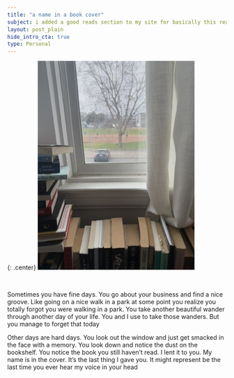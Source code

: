 ```yaml
---
title: "a name in a book cover"
subject: i added a good reads section to my site for basically this reason
layout: post_plain
hide_intro_cta: true
type: Personal
---
```


{: .center}
![Photo of a dusty bookshelf](/images/names-in-book-covers.jpeg)

<br/>

Sometimes you have fine days. You go about your business and find a nice groove. Like going on a nice walk in a park at some point you realize you totally forgot you were walking in a park. You take another beautiful wander through another day of your life. You and I use to take those wanders. But you manage to forget that today

Other days are hard days. You look out the window and just get smacked in the face with a memory. You look down and notice the dust on the bookshelf. You notice the book you still haven’t read. I lent it to you. My name is in the cover. It’s the last thing I gave you. It might represent be the last time you ever hear my voice in your head
